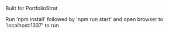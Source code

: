 Built for PortfolioStrat

Run 'npm install' followed by 'npm run start' and open browser to 'localhost:1337' to run